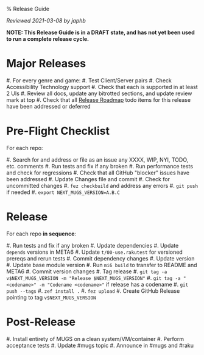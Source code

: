 % Release Guide

*Reviewed 2021-03-08 by japhb*

**NOTE: This Release Guide is in a DRAFT state, and has not yet been used to
        run a complete release cycle.**


# Major Releases

#. For every genre and game:
   #. Test Client/Server pairs
   #. Check Accessibility Technology support
   #. Check that each is supported in at least 2 UIs
#. Review all docs, update any bitrotted sections, and update review mark at top
#. Check that all [Release Roadmap](release-roadmap.md) todo items for this
   release have been addressed or deferred


# Pre-Flight Checklist

For each repo:

#. Search for and address or file as an issue any XXXX, WIP, NYI, TODO, etc. comments
#. Run tests and fix if any broken
#. Run performance tests and check for regressions
#. Check that all GitHub "blocker" issues have been addressed
#. Update Changes file and commit
#. Check for uncommitted changes
#. `fez checkbuild` and address any errors
#. `git push` if needed
#. `export NEXT_MUGS_VERSION=A.B.C`


# Release

For each repo **in sequence**:

#. Run tests and fix if any broken
#. Update dependencies
   #. Update `depends` versions in META6
   #. Update `t/00-use.rakutest` for versioned prereqs and rerun tests
   #. Commit dependency changes
#. Update version
   #. Update base module version
   #. Run `mi6 build` to transfer to README and META6
   #. Commit version changes
#. Tag release
   #. `git tag -a v$NEXT_MUGS_VERSION -m "Release $NEXT_MUGS_VERSION"`
   #. `git tag -a "<codename>" -m "Codename <codename>"`
      if release has a codename
   #. `git push --tags`
#. `zef install .`
#. `fez upload`
#. Create GitHub Release pointing to tag `v$NEXT_MUGS_VERSION`


# Post-Release

#. Install entirety of MUGS on a clean system/VM/container
#. Perform acceptance tests
#. Update #mugs topic
#. Announce in #mugs and #raku
